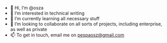 - 👋 Hi, I’m @osza
- 👀 I’m interested in technical writing
- 🌱 I’m currently learning all necessary stuff
- 💞️ I’m looking to collaborate on all sorts of projects, including enterprise, as well as private
- 📫 To get in touch, email me on pespaosz@gmail.com

<!---
osza/osza is a ✨ special ✨ repository because its `README.md` (this file) appears on your GitHub profile.
You can click the Preview link to take a look at your changes.
--->

